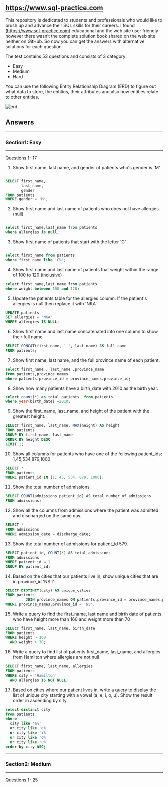 ## https://www.sql-practice.com
This repository is dedicated to students and professionals who would like to brush up and advance their SQL skills for their careers. I found (https://www.sql-practice.com) educational and the web site user friendly however there wasn’t the complete solution book shared on the web site neither on GitHub. So now you can get the answers with alternative solutions for each question 

The test contains 53 questions and consists of 3 category:

- Easy
- Medium
- Hard

You can use the following Entity Relationship Diagram (ERD) to figure out what data to store, the entities, their attributes and also how entities relate to other entities.

![erd](https://user-images.githubusercontent.com/19313466/211203253-23f70de3-4786-45aa-8d7f-54fb81525415.png)


## Answers


---

### Section1: Easy

---

Questions 1- 17

1. Show first name, last name, and gender of patients who's gender is 'M'

```sql

SELECT first_name,
       last_name,
       gender
FROM patients
WHERE gender = 'M';

```

2. Show first name and last name of patients who does not have allergies. (null)

```sql

select first_name,last_name from patients
where allergies is null;

```

3. Show first name of patients that start with the letter 'C'

```sql

select first_name from patients
where first_name like 'C%';

```

4. Show first name and last name of patients that weight within the range of 100 to 120 (inclusive)

```sql
select first_name,last_name from patients
where weight between 100 and 120;
```

5. Update the patients table for the allergies column. If the patient's allergies is null then replace it with 'NKA'

```sql
UPDATE patients
SET allergies = 'NKA'
WHERE allergies IS NULL;
```

6. Show first name and last name concatenated into one column to show their full name.

```sql
SELECT CONCAT(first_name, ' ', last_name) AS full_name
FROM patients;
```

7. Show first name, last name, and the full province name of each patient.

```sql
select first_name , last_name ,province_name
from patients,province_names
where patients.province_id = province_names.province_id;
```

8. Show how many patients have a birth_date with 2010 as the birth year.

```sql
select count(*) as total_patients  from patients
where year(birth_date) =2010;
```

9. Show the first_name, last_name, and height of the patient with the greatest height.

```sql
SELECT first_name, last_name, MAX(height) AS height
FROM patients
GROUP BY first_name, last_name
ORDER BY height DESC
LIMIT 1;
```

10. Show all columns for patients who have one of the following patient_ids:
    1,45,534,879,1000

```sql
SELECT *
FROM patients
WHERE patient_id IN (1, 45, 534, 879, 1000);
```

11. Show the total number of admissions

```sql
SELECT COUNT(admissions.patient_id) AS total_number_of_admissions
FROM admissions;
```
12. Show all the columns from admissions where the patient was admitted and discharged on the same day.

```sql
SELECT *
FROM admissions
WHERE admission_date = discharge_date;
```

13. Show the total number of admissions for patient_id 579.

```sql
SELECT patient_id, COUNT(*) AS total_admissions
FROM admissions
WHERE patient_id = 1
GROUP BY patient_id;
```

14. Based on the cities that our patients live in, show unique cities that are in province_id 'NS'?

```sql
SELECT DISTINCT(city) AS unique_cities
FROM patients
         JOIN province_names ON patients.province_id = province_names.province_id
WHERE province_names.province_id = 'NS';
```
15. Write a query to find the first_name, last name and birth date of patients who have height more than 160 and weight more than 70

```sql
SELECT first_name, last_name, birth_date
FROM patients
WHERE height > 160
  AND weight > 70;
```

16. Write a query to find list of patients first_name, last_name, and allergies from Hamilton where allergies are not null

```sql
SELECT first_name, last_name, allergies
FROM patients
WHERE city = 'Hamilton'
  AND allergies IS NOT NULL;
```

17. Based on cities where our patient lives in, write a query to display the list of unique city starting with a vowel (a, e, i, o, u). Show the
    result order in ascending by city.

```sql
select distinct city
from patients
where
  city like 'a%'
  or city like 'e%'
  or city like 'i%'
  or city like 'o%'
  or city like 'u%'
order by city ASC;
```


---

### Section2: Medium

---

Questions 1- 25
